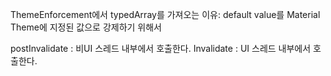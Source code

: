 ThemeEnforcement에서 typedArray를 가져오는 이유: default value를 Material Theme에 지정된 값으로 강제하기 위해서

postInvalidate : 비UI 스레드 내부에서 호출한다.
Invalidate : UI 스레드 내부에서 호출한다.
